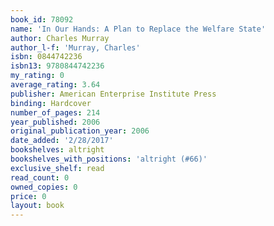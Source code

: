 ```yaml
---
book_id: 78092
name: 'In Our Hands: A Plan to Replace the Welfare State'
author: Charles Murray
author_l-f: 'Murray, Charles'
isbn: 0844742236
isbn13: 9780844742236
my_rating: 0
average_rating: 3.64
publisher: American Enterprise Institute Press
binding: Hardcover
number_of_pages: 214
year_published: 2006
original_publication_year: 2006
date_added: '2/28/2017'
bookshelves: altright
bookshelves_with_positions: 'altright (#66)'
exclusive_shelf: read
read_count: 0
owned_copies: 0
price: 0
layout: book
---
```

